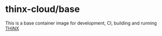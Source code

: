 # thinx-cloud/base

This is a base container image for development, CI, building and running [THiNX](https://github.com/suculent/thinx-device-api.git)

